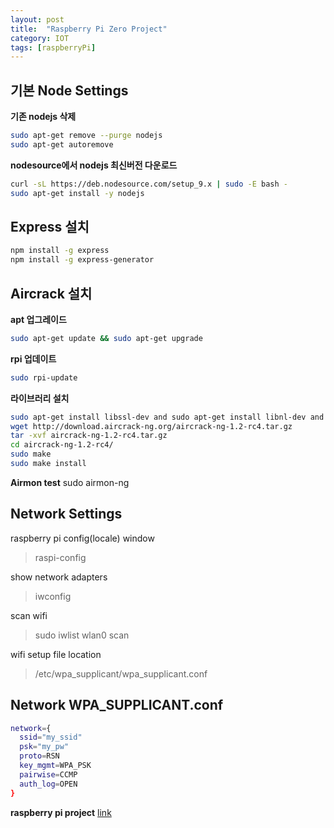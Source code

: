 ```yaml
---
layout: post
title:  "Raspberry Pi Zero Project"
category: IOT
tags: [raspberryPi]
---
```


## 기본 Node Settings

**기존 nodejs 삭제**
```bash
sudo apt-get remove --purge nodejs
sudo apt-get autoremove
```
**nodesource에서 nodejs 최신버전 다운로드**
```bash
curl -sL https://deb.nodesource.com/setup_9.x | sudo -E bash -
sudo apt-get install -y nodejs
```

<!-- more -->


## Express 설치
```bash
npm install -g express
npm install -g express-generator
```

## Aircrack 설치

**apt 업그레이드**
```bash
sudo apt-get update && sudo apt-get upgrade
```
**rpi 업데이트**
```bash
sudo rpi-update
```
**라이브러리 설치**
```bash
sudo apt-get install libssl-dev and sudo apt-get install libnl-dev and sudo apt-get install sqlite
wget http://download.aircrack-ng.org/aircrack-ng-1.2-rc4.tar.gz
tar -xvf aircrack-ng-1.2-rc4.tar.gz
cd aircrack-ng-1.2-rc4/
sudo make
sudo make install
```

**Airmon test**
sudo airmon-ng


## Network Settings

raspberry pi config(locale) window
> raspi-config

show network adapters
> iwconfig

scan wifi
> sudo iwlist wlan0 scan

wifi setup file location
> /etc/wpa_supplicant/wpa_supplicant.conf



## Network WPA_SUPPLICANT.conf

```bash
network={
  ssid="my_ssid"
  psk="my_pw"
  proto=RSN
  key_mgmt=WPA_PSK
  pairwise=CCMP
  auth_log=OPEN
}
```




**raspberry pi project**
[link](http://)
